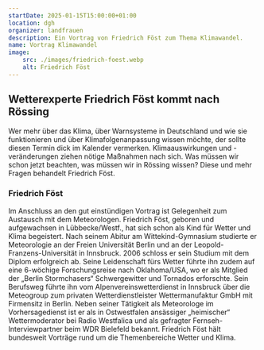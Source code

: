 ```yaml
---
startDate: 2025-01-15T15:00:00+01:00
location: dgh
organizer: landfrauen
description: Ein Vortrag von Friedrich Föst zum Thema Klimawandel.
name: Vortrag Klimawandel
image:
    src: ./images/friedrich-foest.webp
    alt: Friedrich Föst
---
```


## Wetterexperte Friedrich Föst kommt nach Rössing

Wer mehr über das Klima, über Warnsysteme in Deutschland und wie sie
funktionieren und über Klimafolgenanpassung wissen möchte, der sollte diesen
Termin dick im Kalender vermerken. Klimaauswirkungen und -veränderungen ziehen
nötige Maßnahmen nach sich. Was müssen wir schon jetzt beachten, was müssen wir
in Rössing wissen? Diese und mehr Fragen behandelt Friedrich Föst.

### Friedrich Föst

Im Anschluss an den gut einstündigen Vortrag ist Gelegenheit zum Austausch mit
dem Meteorologen. Friedrich Föst, geboren und aufgewachsen in Lübbecke/Westf.,
hat sich schon als Kind für Wetter und Klima begeistert. Nach seinem Abitur am
Wittekind-Gymnasium studierte er Meteorologie an der Freien Universität Berlin
und an der Leopold- Franzens-Universität in Innsbruck. 2006 schloss er sein
Studium mit dem Diplom erfolgreich ab. Seine Leidenschaft fürs Wetter führte ihn
zudem auf eine 6-wöchige Forschungsreise nach Oklahoma/USA, wo er als Mitglied
der „Berlin Stormchasers“ Schwergewitter und Tornados erforschte. Sein Berufsweg
führte ihn vom Alpenvereinswetterdienst in Innsbruck über die Meteogroup zum
privaten Wetterdienstleister Wettermanufaktur GmbH mit Firmensitz in Berlin.
Neben seiner Tätigkeit als Meteorologe im Vorhersagedienst ist er als in
Ostwestfalen ansässiger „heimischer“ Wettermoderator bei Radio Westfalica und
als gefragter Fernseh-Interviewpartner beim WDR Bielefeld bekannt. Friedrich
Föst hält bundesweit Vorträge rund um die Themenbereiche Wetter und Klima.
